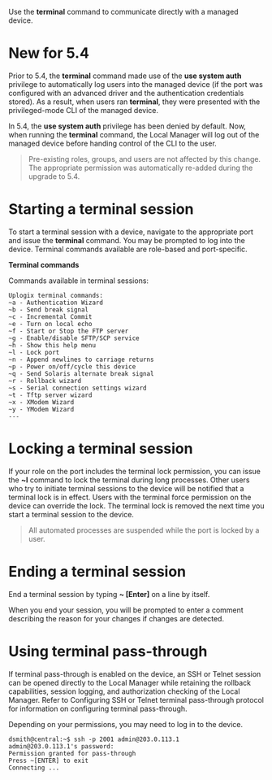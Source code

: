 <!-- 5.4 -->

Use the **terminal** command to communicate directly with a managed device.

# New for 5.4

Prior to 5.4, the **terminal** command made use of the **use system auth** privilege to automatically log users into the managed device (if the port was configured with an advanced driver and the authentication credentials stored). As a result, when users ran **terminal**, they were presented with the privileged-mode CLI of the managed device.

In 5.4, the **use system auth** privilege has been denied by default. Now, when running the **terminal** command, the Local Manager will log out of the managed device before handing control of the CLI to the user.

> Pre-existing roles, groups, and users are not affected by this change. The appropriate permission was automatically re-added during the upgrade to 5.4.

# Starting a terminal session

To start a terminal session with a device, navigate to the appropriate port and issue the **terminal** command. You may be prompted to log into the device. Terminal commands available are role-based and port-specific.

**Terminal commands**

Commands available in terminal sessions:

```
Uplogix terminal commands:
~a - Authentication Wizard
~b - Send break signal
~c - Incremental Commit
~e - Turn on local echo
~f - Start or Stop the FTP server
~g - Enable/disable SFTP/SCP service
~h - Show this help menu
~l - Lock port
~n - Append newlines to carriage returns
~p - Power on/off/cycle this device
~q - Send Solaris alternate break signal
~r - Rollback wizard
~s - Serial connection settings wizard
~t - Tftp server wizard
~x - XModem Wizard
~y - YModem Wizard
---
```

# Locking a terminal session

If your role on the port includes the terminal lock permission, you can issue the **~l** command to lock the terminal during long processes. Other users who try to initiate terminal sessions to the device will be notified that a terminal lock is in effect. Users with the terminal force permission on the device can override the lock. The terminal lock is removed the next time you start a terminal session to the device.

> All automated processes are suspended while the port is locked by a user.

# Ending a terminal session

End a terminal session by typing **~ [Enter]** on a line by itself.

When you end your session, you will be prompted to enter a comment describing the reason for your changes if changes are detected.

# Using terminal pass-through

If terminal pass-through is enabled on the device, an SSH or Telnet session can be opened directly to the Local Manager while retaining the rollback capabilities, session logging, and authorization checking of the Local Manager. Refer to Configuring SSH or Telnet terminal pass-through protocol for information on configuring terminal pass-through.

Depending on your permissions, you may need to log in to the device.

```
dsmith@central:~$ ssh -p 2001 admin@203.0.113.1 
admin@203.0.113.1's password:
Permission granted for pass-through
Press ~[ENTER] to exit
Connecting ...
```